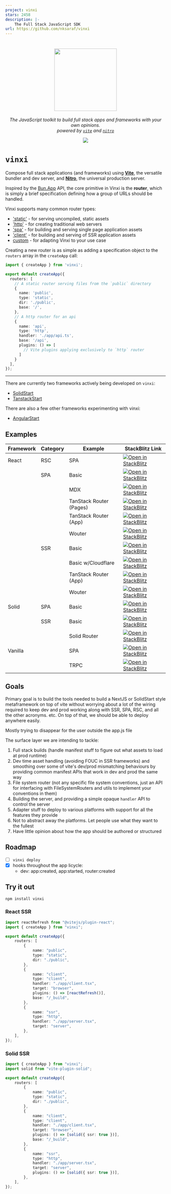 ```yaml
---
project: vinxi
stars: 2458
description: |-
    The Full Stack JavaScript SDK
url: https://github.com/nksaraf/vinxi
---
```


 <p align="center">
  <h1  align="center" ><img src="/docs/public/logo.png" width="196" /></h1>
  <p align="center">
	 <i>The JavaScript toolkit to build full stack apps and frameworks with your own opinions.<br>powered by <code><a href="https://github.com/vitejs/vite">vite</a></code> and <code><a href="https://github.com/unjs/nitro">nitro</a></code></i>
  </p>
  <div align="center"><img src="https://badge.fury.io/js/vinxi.svg" /></div>
</p>

# `vinxi`

Compose full stack applications (and frameworks) using [**Vite**](https://github.com/vitejs/vite), the versatile bundler and dev server, and [**Nitro**](https://github.com/unjs/nitro), the universal production server. 

Inspired by the [Bun.App](https://bun.sh/blog/bun-bundler#sneak-peek-bun-app) API, the core primitive in Vinxi is the **router**, which is simply a brief specification defining how a group of URLs should be handled.

Vinxi supports many common router types:
- ['static'](https://vinxi.vercel.app/api/router/static.html) - for serving uncompiled, static assets
- ['http'](https://vinxi.vercel.app/api/router/http.html) - for creating traditional web servers
- ['spa'](https://vinxi.vercel.app/api/router/spa.html) - for building and serving single page application assets
- ['client'](https://vinxi.vercel.app/api/router/client.html) - for building and serving of SSR application assets
- [custom](https://vinxi.vercel.app/api/router/custom.html) - for adapting Vinxi to your use case

Creating a new router is as simple as adding a specification object to the `routers` array in the `createApp` call:

```ts
import { createApp } from 'vinxi';

export default createApp({
  routers: [
    // A static router serving files from the `public` directory
    {
      name: 'public',
      type: 'static',
      dir: './public',
      base: '/',
    },
    // A http router for an api
    {
      name: 'api',
      type: 'http',
      handler: './app/api.ts',
      base: '/api',
      plugins: () => [
        // Vite plugins applying exclusively to `http` router
      ]
    }
  ],
});
```

---

There are currently two frameworks actively being developed on `vinxi`:
- [SolidStart](https://github.com/solidjs/solid-start)
- [TanstackStart](https://github.com/tanstack/router)

There are also a few other frameworks experimenting with vinxi:
- [AngularStart](https://github.com/brandonroberts/analog-angular-start)

## Examples

| Framework | Category | Example               | StackBlitz Link                                                                                                                                            |
|-----------|----------|-----------------------|------------------------------------------------------------------------------------------------------------------------------------------------------------|
| React     | RSC      | SPA                     | [![Open in StackBlitz](https://developer.stackblitz.com/img/open_in_stackblitz.svg)](https://stackblitz.com/github/nksaraf/vinxi/tree/main/examples/react/rsc/spa)       |
|           | SPA      | Basic                 | [![Open in StackBlitz](https://developer.stackblitz.com/img/open_in_stackblitz.svg)](https://stackblitz.com/github/nksaraf/vinxi/tree/main/examples/react/spa/basic) |
|           |          | MDX                   | [![Open in StackBlitz](https://developer.stackblitz.com/img/open_in_stackblitz.svg)](https://stackblitz.com/github/nksaraf/vinxi/tree/main/examples/react/spa/mdx)   |
|           |          | TanStack Router (Pages)      | [![Open in StackBlitz](https://developer.stackblitz.com/img/open_in_stackblitz.svg)](https://stackblitz.com/github/nksaraf/vinxi/tree/main/examples/react/spa/tanstack-router) |
|           |          | TanStack Router (App)   | [![Open in StackBlitz](https://developer.stackblitz.com/img/open_in_stackblitz.svg)](https://stackblitz.com/github/nksaraf/vinxi/tree/main/examples/react/spa/tanstack-router-app) |
|           |          | Wouter                | [![Open in StackBlitz](https://developer.stackblitz.com/img/open_in_stackblitz.svg)](https://stackblitz.com/github/nksaraf/vinxi/tree/main/examples/react/spa/wouter) |
|           | SSR      | Basic                 | [![Open in StackBlitz](https://developer.stackblitz.com/img/open_in_stackblitz.svg)](https://stackblitz.com/github/nksaraf/vinxi/tree/main/examples/react/ssr/basic) |
|           |          | Basic w/Cloudflare      | [![Open in StackBlitz](https://developer.stackblitz.com/img/open_in_stackblitz.svg)](https://stackblitz.com/github/nksaraf/vinxi/tree/main/examples/react/ssr/basic-cloudflare) |
|           |          | TanStack Router (App)   | [![Open in StackBlitz](https://developer.stackblitz.com/img/open_in_stackblitz.svg)](https://stackblitz.com/github/nksaraf/vinxi/tree/main/examples/react/ssr/tanstack-router-app) |
|           |          | Wouter                | [![Open in StackBlitz](https://developer.stackblitz.com/img/open_in_stackblitz.svg)](https://stackblitz.com/github/nksaraf/vinxi/tree/main/examples/react/ssr/wouter) |
| Solid     | SPA      | Basic                 | [![Open in StackBlitz](https://developer.stackblitz.com/img/open_in_stackblitz.svg)](https://stackblitz.com/github/nksaraf/vinxi/tree/main/examples/solid/spa/basic) |
|           | SSR      | Basic                 | [![Open in StackBlitz](https://developer.stackblitz.com/img/open_in_stackblitz.svg)](https://stackblitz.com/github/nksaraf/vinxi/tree/main/examples/solid/ssr/basic) |
|           |          | Solid Router          | [![Open in StackBlitz](https://developer.stackblitz.com/img/open_in_stackblitz.svg)](https://stackblitz.com/github/nksaraf/vinxi/tree/main/examples/solid/ssr/solid-router) |
| Vanilla   |          | SPA                 | [![Open in StackBlitz](https://developer.stackblitz.com/img/open_in_stackblitz.svg)](https://stackblitz.com/github/nksaraf/vinxi/tree/main/examples/vanilla/spa) |
|           |          | TRPC             | [![Open in StackBlitz](https://developer.stackblitz.com/img/open_in_stackblitz.svg)](https://stackblitz.com/github/nksaraf/vinxi/tree/main/examples/vanilla/trpc) |




## Goals

Primary goal is to build the tools needed to build a NextJS or SolidStart style metaframework on top of vite without worrying about a lot of the wiring required to keep dev and prod working along with SSR, SPA, RSC, and all the other acronyms. etc. On top of that, we should be able to deploy anywhere easily.

Mostly trying to disappear for the user outside the app.js file

The surface layer we are intending to tackle:
1. Full stack builds (handle manifest stuff to figure out what assets to load at prod runtime)
2. Dev time asset handling (avoiding FOUC in SSR frameworks) and smoothing over some of vite's dev/prod mismatching behaviours by providing common manifest APIs that work in dev and prod the same way
3. File system router (not any specific file system conventions, just an API for interfacing with FileSystemRouters and utils to implement your conventions in them)
4. Building the server, and providing a simple opaque `handler` API to control the server
5. Adapter stuff to deploy to various platforms with support for all the features they provide
6. Not to abstract away the platforms. Let people use what they want to the fullest
7. Have little opinion about how the app should be authored or structured

## Roadmap

- [ ] `vinxi deploy`
- [x] hooks throughout the app licycle:
	- dev: app:created, app:started, router:created

## Try it out

```bash
npm install vinxi
```

### React SSR

```ts
import reactRefresh from "@vitejs/plugin-react";
import { createApp } from "vinxi";

export default createApp({
	routers: [
		{
			name: "public",
			type: "static",
			dir: "./public",
		},
		{
			name: "client",
			type: "client",
			handler: "./app/client.tsx",
			target: "browser",
			plugins: () => [reactRefresh()],
			base: "/_build",
		},
		{
			name: "ssr",
			type: "http",
			handler: "./app/server.tsx",
			target: "server",
		},
	],
});
```

### Solid SSR

```ts
import { createApp } from "vinxi";
import solid from "vite-plugin-solid";

export default createApp({
	routers: [
		{
			name: "public",
			type: "static",
			dir: "./public",
		},
		{
			name: "client",
			type: "client",
			handler: "./app/client.tsx",
			target: "browser",
			plugins: () => [solid({ ssr: true })],
			base: "/_build",
		},
		{
			name: "ssr",
			type: "http",
			handler: "./app/server.tsx",
			target: "server",
			plugins: () => [solid({ ssr: true })],
		},
	],
});
```


